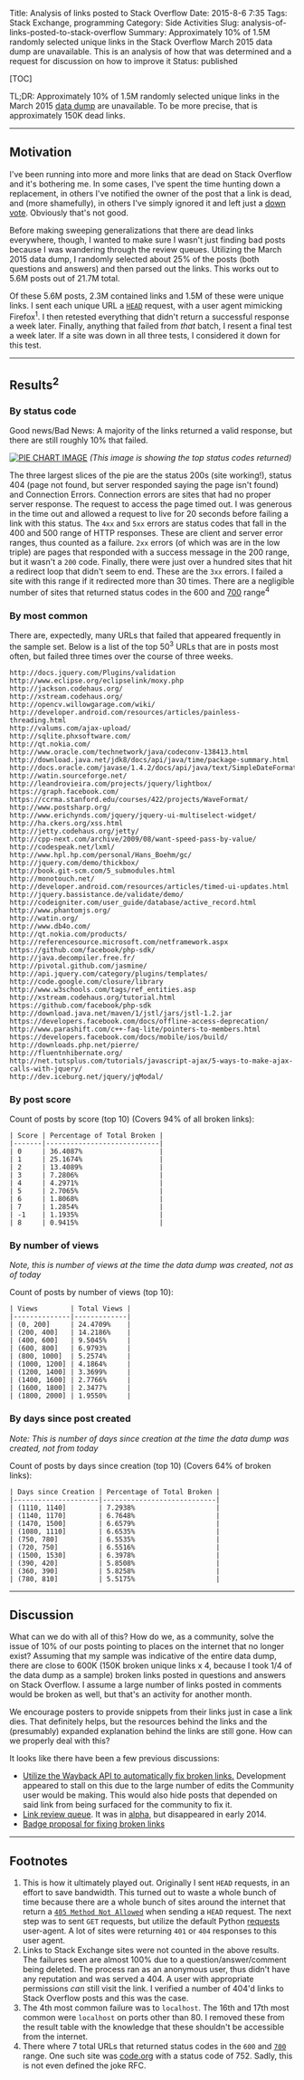 Title: Analysis of links posted to Stack Overflow
Date: 2015-8-6 7:35
Tags: Stack Exchange, programming
Category: Side Activities
Slug: analysis-of-links-posted-to-stack-overflow
Summary: Approximately 10% of 1.5M randomly selected unique links in the Stack Overflow March 2015 data dump are unavailable. This is an analysis of how that was determined and a request for discussion on how to improve it
Status: published

[TOC]

TL;DR: Approximately 10% of 1.5M randomly selected unique links in the March 2015 [data dump][1] are unavailable. To be more precise, that is approximately 150K dead links.

---

## Motivation 

I've been running into more and more links that are dead on Stack Overflow and it's bothering me. In some cases, I've spent the time hunting down a replacement, in others I've notified the owner of the post that a link is dead, and (more shamefully), in others I've simply ignored it and left just a [down vote][2]. Obviously that's not good.

Before making sweeping generalizations that there are dead links everywhere, though, I wanted to make sure I wasn't just finding bad posts because I was wandering through the review queues. Utilizing the March 2015 data dump, I randomly selected about 25% of the posts (both questions and answers) and then parsed out the links. This works out to 5.6M posts out of 21.7M total.

Of these 5.6M posts, 2.3M contained links and 1.5M of these were unique links. I sent each unique URL a [`HEAD`][3] request, with a user agent mimicking Firefox<sup>1</sup>. I then retested everything that didn't return a successful response a week later. Finally, anything that failed from *that* batch, I resent a final test a week later. If a site was down in all three tests, I considered it down for this test.

--- 

## Results<sup>2</sup>

### By status code
Good news/Bad News: A majority of the links returned a valid response, but there are still roughly 10% that failed.

[![PIE CHART IMAGE][status_image]][status_image]
*(This image is showing the top status codes returned)*

The three largest slices of the pie are the status 200s (site working!), status 404 (page not found, but server responded saying the page isn't found) and Connection Errors. Connection errors are sites that had no proper server response. The request to access the page timed out. I was generous in the time out and allowed a request to live for 20 seconds before failing a link with this status. The `4xx` and `5xx` errors are status codes that fall in the 400 and 500 range of HTTP responses. These are client and server error ranges, thus counted as a failure. `2xx` errors (of which was are in the low triple) are pages that responded with a success message in the 200 range, but it wasn't a `200` code. Finally, there were just over a hundred sites that hit a redirect loop that didn't seem to end. These are the `3xx` errors. I failed a site with this range if it redirected more than 30 times. There are a negligible number of sites that returned status codes in the 600 and [700][10] range<sup>4</sup>

### By most common
There are, expectedly, many URLs that failed that appeared frequently in the sample set. Below is a list of the top 50<sup>3</sup> URLs that are in posts most often, but failed three times over the course of three weeks.

	http://docs.jquery.com/Plugins/validation
	http://www.eclipse.org/eclipselink/moxy.php
	http://jackson.codehaus.org/
	http://xstream.codehaus.org/
	http://opencv.willowgarage.com/wiki/
	http://developer.android.com/resources/articles/painless-threading.html
	http://valums.com/ajax-upload/
	http://sqlite.phxsoftware.com/
	http://qt.nokia.com/
	http://www.oracle.com/technetwork/java/codeconv-138413.html
	http://download.java.net/jdk8/docs/api/java/time/package-summary.html
	http://docs.oracle.com/javase/1.4.2/docs/api/java/text/SimpleDateFormat.html
	http://watin.sourceforge.net/
	http://leandrovieira.com/projects/jquery/lightbox/
	https://graph.facebook.com/
	https://ccrma.stanford.edu/courses/422/projects/WaveFormat/
	http://www.postsharp.org/
	http://www.erichynds.com/jquery/jquery-ui-multiselect-widget/
	http://ha.ckers.org/xss.html
	http://jetty.codehaus.org/jetty/
	http://cpp-next.com/archive/2009/08/want-speed-pass-by-value/
	http://codespeak.net/lxml/
	http://www.hpl.hp.com/personal/Hans_Boehm/gc/
	http://jquery.com/demo/thickbox/
	http://book.git-scm.com/5_submodules.html
	http://monotouch.net/
	http://developer.android.com/resources/articles/timed-ui-updates.html
	http://jquery.bassistance.de/validate/demo/
	http://codeigniter.com/user_guide/database/active_record.html
	http://www.phantomjs.org/
	http://watin.org/
	http://www.db4o.com/
	http://qt.nokia.com/products/
	http://referencesource.microsoft.com/netframework.aspx
	https://github.com/facebook/php-sdk/
	http://java.decompiler.free.fr/
	http://pivotal.github.com/jasmine/
	http://api.jquery.com/category/plugins/templates/
	http://code.google.com/closure/library
	http://www.w3schools.com/tags/ref_entities.asp
	http://xstream.codehaus.org/tutorial.html
	https://github.com/facebook/php-sdk
	http://download.java.net/maven/1/jstl/jars/jstl-1.2.jar
	https://developers.facebook.com/docs/offline-access-deprecation/
	http://www.parashift.com/c++-faq-lite/pointers-to-members.html
	https://developers.facebook.com/docs/mobile/ios/build/
	http://downloads.php.net/pierre/
	http://fluentnhibernate.org/
	http://net.tutsplus.com/tutorials/javascript-ajax/5-ways-to-make-ajax-calls-with-jquery/
	http://dev.iceburg.net/jquery/jqModal/


### By post score

Count of posts by score (top 10)  (Covers 94% of all broken links):

    | Score | Percentage of Total Broken |
	|-------|----------------------------|
	| 0     | 36.4087%                   |
	| 1     | 25.1674%                   |
	| 2     | 13.4089%                   |
	| 3     | 7.2806%                    | 
	| 4     | 4.2971%                    |
	| 5     | 2.7065%                    |
	| 6     | 1.8068%                    |
	| 7     | 1.2854%                    |
	| -1    | 1.1935%                    |
    | 8	    | 0.9415%                    |
	
### By number of views

*Note, this is number of views at the time the data dump was created, not as of today*

Count of posts by number of views (top 10):

    | Views        | Total Views |
	|--------------|-------------|
	| (0, 200]     | 24.4709%    |
	| (200, 400]   | 14.2186%    |
	| (400, 600]   | 9.5045%     |
	| (600, 800]   | 6.9793%     | 
	| (800, 1000]  | 5.2574%     |
	| (1000, 1200] | 4.1864%     |
	| (1200, 1400] | 3.3699%     |
	| (1400, 1600] | 2.7766%     |
	| (1600, 1800] | 2.3477%     |
    | (1800, 2000] | 1.9550%     |
	
	
### By days since post created

*Note: This is number of days since creation at the time the data dump was created, not from today*

Count of posts by days since creation (top 10) (Covers 64% of broken links):
	
	| Days since Creation | Percentage of Total Broken |
	|---------------------|----------------------------|
	| (1110, 1140]        | 7.2938%                    |
	| (1140, 1170]        | 6.7648%                    |
	| (1470, 1500]        | 6.6579%                    |
	| (1080, 1110]        | 6.6535%                    | 
	| (750, 780]          | 6.5535%                    |
	| (720, 750]          | 6.5516%                    |
	| (1500, 1530]        | 6.3978%                    |
	| (390, 420]          | 5.8508%                    |
	| (360, 390]          | 5.8258%                    |
    | (780, 810]          | 5.5175%                    |


---
 
## Discussion

What can we do with all of this? How do we, as a community, solve the issue of 10% of our posts pointing to places on the internet that no longer exist? Assuming that my sample was indicative of the entire data dump, there are close to 600K (150K broken unique links x 4, because I took 1/4 of the data dump as a sample) broken links posted in questions and answers on Stack Overflow. I assume a large number of links posted in comments would be broken as well, but that's an activity for another month.

We encourage posters to provide snippets from their links just in case a link dies. That definitely helps, but the resources behind the links and the (presumably) expanded explanation behind the links are still gone. How can we properly deal with this? 

It looks like there have been a few previous discussions:

 - [Utilize the Wayback API to automatically fix broken links.][5] Development appeared to stall on this due to the large number of edits the Community user would be making. This would also hide posts that depended on said link from being surfaced for the community to fix it.
 - [Link review queue][6]. It was in [alpha][7], but disappeared in early 2014. 
 - [Badge proposal for fixing broken links][8]

---

## Footnotes

1. This is how it ultimately played out. Originally I sent `HEAD` requests, in an effort to save bandwidth. This turned out to waste a whole bunch of time because there are a whole bunch of sites around the internet that return a [`405 Method Not Allowed`][9] when sending a `HEAD` request. The next step was to sent `GET` requests, but utilize the default Python [requests][4] user-agent. A lot of sites were returning `401` or `404` responses to this user agent. 
2. Links to Stack Exchange sites were not counted in the above results. The failures seen are almost 100% due to a question/answer/comment being deleted. The process ran as an anonymous user, thus didn't have any reputation and was served a 404. A user with appropriate permissions *can* still visit the link. I verified a number of 404'd links to Stack Overflow posts and this was the case.
3. The 4th most common failure was to `localhost`. The 16th and 17th most common were `localhost` on ports other than 80. I removed these from the result table with the knowledge that these shouldn't be accessible from the internet.
4. There where 7 total URLs that returned status codes in the `600` and [`700`][10] range. One such site was [code.org][11] with a status code of 752. Sadly, this is not even defined the joke RFC. 


 [1]: https://archive.org/details/stackexchange
 [2]: http://meta.stackoverflow.com/a/262040/189134
 [3]: https://en.wikipedia.org/wiki/Hypertext_Transfer_Protocol#Request_methods
 [4]: http://docs.python-requests.org/en/latest/
 [5]: http://meta.stackexchange.com/a/198357/186281
 [6]: http://meta.stackexchange.com/questions/224895/what-happened-to-the-broken-link-review-queue
 [7]: http://meta.stackexchange.com/questions/212023/where-can-i-access-the-link-validation-review-queue
 [8]: http://meta.stackexchange.com/questions/174347/badge-request-for-fixing-dead-links-pipefitter
 [9]: https://en.wikipedia.org/wiki/List_of_HTTP_status_codes#4xx_Client_Error
 [10]: https://github.com/joho/7XX-rfc
 [11]: http://learn.code.org/hoc/1
 [status_image]: {attach}images/status_codes.svg
